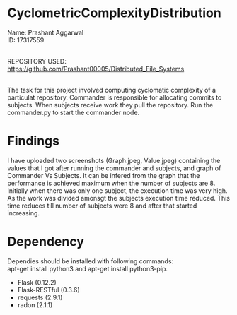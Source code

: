 # CyclometricComplexityDistribution
Name: Prashant Aggarwal
<br> ID: 17317559

<br>REPOSITORY USED: https://github.com/Prashant00005/Distributed_File_Systems

<br>The task for this project involved computing cyclomatic complexity of a particulat repository. Commander is responsible for allocating commits to subjects. When subjects receive work they pull the repository.
Run the commander.py to start the commander node. 

# Findings
I have uploaded two screenshots (Graph.jpeg, Value.jpeg) containing the values that I got after running the commander and subjects, and graph of Commander Vs Subjects. It can be infered from the graph that the performance is achieved maximum when the number of subjects are 8. Initially when there was only one subject, the execution time was very high. As the work was divided amonsgt the subjects execution time reduced. This time reduces till number of subjects were 8 and after that started increasing.

# Dependency
Dependies should be installed with following commands: <br>apt-get install python3 and apt-get install python3-pip.
<ul>
<li>Flask (0.12.2)
  <li>Flask-RESTful (0.3.6)
    <li>requests (2.9.1)
      <li>radon (2.1.1)

</ul>
